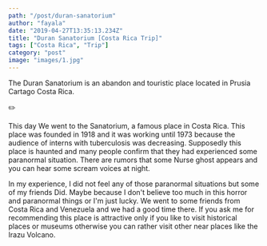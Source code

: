 ```yaml
---
path: "/post/duran-sanatorium"
author: "fayala"
date: "2019-04-27T13:35:13.234Z"
title: "Duran Sanatorium [Costa Rica Trip]"
tags: ["Costa Rica", "Trip"]
category: "post"
image: "images/1.jpg"
---
```


The Duran Sanatorium is an abandon and touristic place located in Prusia Cartago Costa Rica.

:pencil2:

This day We went to the Sanatorium, a famous place in Costa Rica. This place was founded in 1918 and it was working until 1973 because the audience of interns with tuberculosis was decreasing. Supposedly this place is haunted and many people confirm that they had experienced some paranormal situation. There are rumors that some Nurse ghost appears and you can hear some scream voices at night.

In my experience, I did not feel any of those paranormal situations but some of my friends Did. Maybe because I don't believe too much in this horror and paranormal things or I'm just lucky. We went to some friends from Costa Rica and Venezuela and we had a good time there. If you ask me for recommending this place is attractive only if you like to visit historical places or museums otherwise you can rather visit other near places like the Irazu Volcano.
